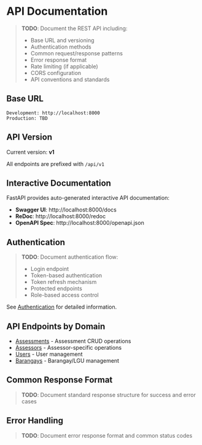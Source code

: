 # API Documentation

> **TODO**: Document the REST API including:
> - Base URL and versioning
> - Authentication methods
> - Common request/response patterns
> - Error response format
> - Rate limiting (if applicable)
> - CORS configuration
> - API conventions and standards

## Base URL

```
Development: http://localhost:8000
Production: TBD
```

## API Version

Current version: **v1**

All endpoints are prefixed with `/api/v1`

## Interactive Documentation

FastAPI provides auto-generated interactive API documentation:

- **Swagger UI**: http://localhost:8000/docs
- **ReDoc**: http://localhost:8000/redoc
- **OpenAPI Spec**: http://localhost:8000/openapi.json

## Authentication

> **TODO**: Document authentication flow:
> - Login endpoint
> - Token-based authentication
> - Token refresh mechanism
> - Protected endpoints
> - Role-based access control

See [Authentication](./authentication.md) for detailed information.

## API Endpoints by Domain

- [Assessments](./endpoints/assessments.md) - Assessment CRUD operations
- [Assessors](./endpoints/assessors.md) - Assessor-specific operations
- [Users](./endpoints/users.md) - User management
- [Barangays](./endpoints/barangays.md) - Barangay/LGU management

## Common Response Format

> **TODO**: Document standard response structure for success and error cases

## Error Handling

> **TODO**: Document error response format and common status codes
